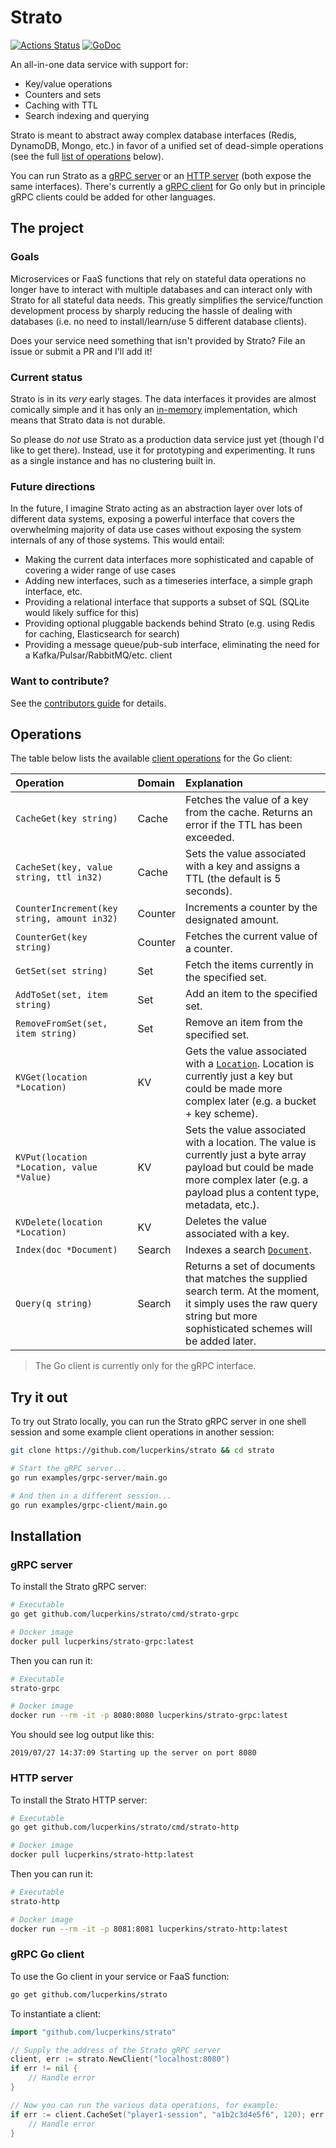 # Strato

[![Actions Status](https://wdp9fww0r9.execute-api.us-west-2.amazonaws.com/production/badge/lucperkins/strato)](https://wdp9fww0r9.execute-api.us-west-2.amazonaws.com/production/results/lucperkins/strato) [![GoDoc](https://godoc.org/github.com/lucperkins/strato?status.svg)](https://godoc.org/github.com/lucperkins/strato)

An all-in-one data service with support for:

* Key/value operations
* Counters and sets
* Caching with TTL
* Search indexing and querying

Strato is meant to abstract away complex database interfaces (Redis, DynamoDB, Mongo, etc.) in favor of a unified set of dead-simple operations (see the full [list of operations](#operations) below).

You can run Strato as a [gRPC server](#grpc-server) or an [HTTP server](#http-server) (both expose the same interfaces). There's currently a [gRPC client](#grpc-client) for Go only but in principle gRPC clients could be added for other languages.

## The project

### Goals

Microservices or FaaS functions that rely on stateful data operations no longer have to interact with multiple databases and can interact only with Strato for all stateful data needs. This greatly simplifies the service/function development process by sharply reducing the hassle of dealing with databases (i.e. no need to install/learn/use 5 different database clients).

Does your service need something that isn't provided by Strato? File an issue or submit a PR and I'll add it!

### Current status

Strato is in its *very* early stages. The data interfaces it provides are almost comically simple and it has only an [in-memory](./memory.go) implementation, which means that Strato data is not durable.

So please do *not* use Strato as a production data service just yet (though I'd like to get there). Instead, use it for prototyping and experimenting. It runs as a single instance and has no clustering built in.

### Future directions

In the future, I imagine Strato acting as an abstraction layer over lots of different data systems, exposing a powerful interface that covers the overwhelming majority of data use cases without exposing the system internals of any of those systems. This would entail:

* Making the current data interfaces more sophisticated and capable of covering a wider range of use cases
* Adding new interfaces, such as a timeseries interface, a simple graph interface, etc.
* Providing a relational interface that supports a subset of SQL (SQLite would likely suffice for this)
* Providing optional pluggable backends behind Strato (e.g. using Redis for caching, Elasticsearch for search)
* Providing a message queue/pub-sub interface, eliminating the need for a Kafka/Pulsar/RabbitMQ/etc. client

### Want to contribute?

See the [contributors guide](./CONTRIBUTING.md) for details.

## Operations

The table below lists the available [client operations](./client.go) for the Go client:

Operation | Domain | Explanation
:---------|:-------|:-----------
`CacheGet(key string)` | Cache | Fetches the value of a key from the cache. Returns an error if the TTL has been exceeded.
`CacheSet(key, value string, ttl in32)` | Cache | Sets the value associated with a key and assigns a TTL (the default is 5 seconds).
`CounterIncrement(key string, amount in32)` | Counter | Increments a counter by the designated amount.
`CounterGet(key string)` | Counter | Fetches the current value of a counter.
`GetSet(set string)` | Set | Fetch the items currently in the specified set.
`AddToSet(set, item string)` | Set | Add an item to the specified set.
`RemoveFromSet(set, item string)` | Set | Remove an item from the specified set.
`KVGet(location *Location)` | KV | Gets the value associated with a [`Location`](./kv.go). Location is currently just a key but could be made more complex later (e.g. a bucket + key scheme).
`KVPut(location *Location, value *Value)` | KV | Sets the value associated with a location. The value is currently just a byte array payload but could be made more complex later (e.g. a payload plus a content type, metadata, etc.).
`KVDelete(location *Location)` | KV | Deletes the value associated with a key.
`Index(doc *Document)` | Search | Indexes a search [`Document`](./search.go).
`Query(q string)` | Search | Returns a set of documents that matches the supplied search term. At the moment, it simply uses the raw query string but more sophisticated schemes will be added later.

> The Go client is currently only for the gRPC interface.

## Try it out

To try out Strato locally, you can run the Strato gRPC server in one shell session and some example client operations in another session:

```bash
git clone https://github.com/lucperkins/strato && cd strato

# Start the gRPC server...
go run examples/grpc-server/main.go

# And then in a different session...
go run examples/grpc-client/main.go
```

## Installation

### gRPC server

To install the Strato gRPC server:

```bash
# Executable
go get github.com/lucperkins/strato/cmd/strato-grpc

# Docker image
docker pull lucperkins/strato-grpc:latest
```

Then you can run it:

```bash
# Executable
strato-grpc

# Docker image
docker run --rm -it -p 8080:8080 lucperkins/strato-grpc:latest
```

You should see log output like this:

```log
2019/07/27 14:37:09 Starting up the server on port 8080
```

### HTTP server

To install the Strato HTTP server:

```bash
# Executable
go get github.com/lucperkins/strato/cmd/strato-http

# Docker image
docker pull lucperkins/strato-http:latest
```

Then you can run it:

```bash
# Executable
strato-http

# Docker image
docker run --rm -it -p 8081:8081 lucperkins/strato-http:latest
```

### gRPC Go client

To use the Go client in your service or FaaS function:

```bash
go get github.com/lucperkins/strato
```

To instantiate a client:

```go
import "github.com/lucperkins/strato"

// Supply the address of the Strato gRPC server
client, err := strato.NewClient("localhost:8080")
if err != nil { 
    // Handle error
}

// Now you can run the various data operations, for example:
if err := client.CacheSet("player1-session", "a1b2c3d4e5f6", 120); err != nil {
    // Handle error
}
```

